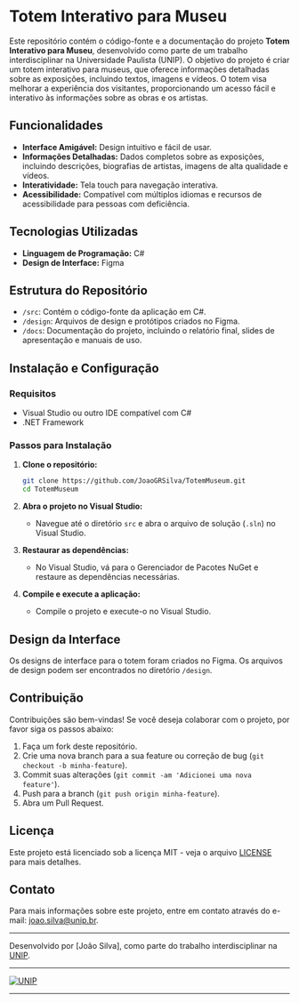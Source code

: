 # Totem Interativo para Museu

Este repositório contém o código-fonte e a documentação do projeto **Totem Interativo para Museu**, desenvolvido como parte de um trabalho interdisciplinar na Universidade Paulista (UNIP). O objetivo do projeto é criar um totem interativo para museus, que oferece informações detalhadas sobre as exposições, incluindo textos, imagens e vídeos. O totem visa melhorar a experiência dos visitantes, proporcionando um acesso fácil e interativo às informações sobre as obras e os artistas.

## Funcionalidades

- **Interface Amigável:** Design intuitivo e fácil de usar.
- **Informações Detalhadas:** Dados completos sobre as exposições, incluindo descrições, biografias de artistas, imagens de alta qualidade e vídeos.
- **Interatividade:** Tela touch para navegação interativa.
- **Acessibilidade:** Compatível com múltiplos idiomas e recursos de acessibilidade para pessoas com deficiência.

## Tecnologias Utilizadas

- **Linguagem de Programação:** C#
- **Design de Interface:** Figma

## Estrutura do Repositório

- `/src`: Contém o código-fonte da aplicação em C#.
- `/design`: Arquivos de design e protótipos criados no Figma.
- `/docs`: Documentação do projeto, incluindo o relatório final, slides de apresentação e manuais de uso.

## Instalação e Configuração

### Requisitos

- Visual Studio ou outro IDE compatível com C#
- .NET Framework

### Passos para Instalação

1. **Clone o repositório:**
   ```bash
   git clone https://github.com/JoaoGRSilva/TotemMuseum.git
   cd TotemMuseum
   ```

2. **Abra o projeto no Visual Studio:**
   - Navegue até o diretório `src` e abra o arquivo de solução (`.sln`) no Visual Studio.

3. **Restaurar as dependências:**
   - No Visual Studio, vá para o Gerenciador de Pacotes NuGet e restaure as dependências necessárias.

4. **Compile e execute a aplicação:**
   - Compile o projeto e execute-o no Visual Studio.

## Design da Interface

Os designs de interface para o totem foram criados no Figma. Os arquivos de design podem ser encontrados no diretório `/design`.

## Contribuição

Contribuições são bem-vindas! Se você deseja colaborar com o projeto, por favor siga os passos abaixo:

1. Faça um fork deste repositório.
2. Crie uma nova branch para a sua feature ou correção de bug (`git checkout -b minha-feature`).
3. Commit suas alterações (`git commit -am 'Adicionei uma nova feature'`).
4. Push para a branch (`git push origin minha-feature`).
5. Abra um Pull Request.

## Licença

Este projeto está licenciado sob a licença MIT - veja o arquivo [LICENSE](LICENSE) para mais detalhes.

## Contato

Para mais informações sobre este projeto, entre em contato através do e-mail: [joao.silva@unip.br](mailto:joao.silva@unip.br).

---

Desenvolvido por [João Silva], como parte do trabalho interdisciplinar na [UNIP](https://www.unip.br).

---
[![UNIP](https://www.unip.br/imagens/unip-logo.png)](https://www.unip.br)

---
